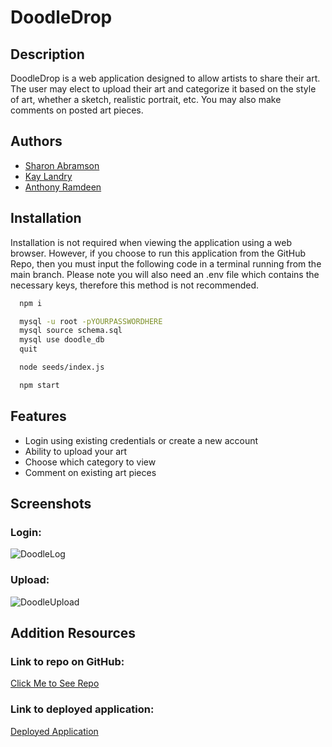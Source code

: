# DoodleDrop

## Description 

DoodleDrop is a web application designed to allow artists to share their art. The user may elect to upload their art and categorize it based on the style of art, whether a sketch, realistic portrait, etc. You may also make comments on posted art pieces. 




## Authors

- [Sharon Abramson](https://www.github.com/SAbramson16)
- [Kay Landry](https://www.github.com/Kaystaken)
- [Anthony Ramdeen](https://www.github.com/RecceRaven)


## Installation

Installation is not required when viewing the application using a web browser. However, if you choose to run this application from the GitHub Repo, then you must input the following code in a terminal running from the main branch. Please note you will also need an .env file which contains the necessary keys, therefore this method is not recommended.

```bash
  npm i

  mysql -u root -pYOURPASSWORDHERE
  mysql source schema.sql
  mysql use doodle_db
  quit

  node seeds/index.js

  npm start
```
    
## Features

- Login using existing credentials or create a new account
- Ability to upload your art
- Choose which category to view
- Comment on existing art pieces


## Screenshots

### Login:
![DoodleLog](https://github.com/RecceRaven/DoodleDrop/assets/149850541/f784f93a-36b2-4e59-a9ed-96091b255fbe)

### Upload:
![DoodleUpload](https://github.com/RecceRaven/DoodleDrop/assets/149850541/031d6b68-f9ae-4044-bb82-7e4f9d1352eb)


## Addition Resources

### Link to repo on GitHub:

[Click Me to See Repo](https://github.com/RecceRaven/DoodleDrop)

### Link to deployed application:

[Deployed Application](https://doodledrop-7357eeb23db1.herokuapp.com/)

